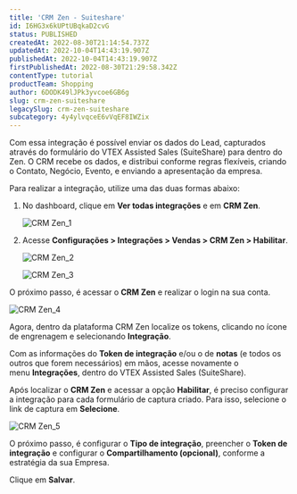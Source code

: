 ```yaml
---
title: 'CRM Zen - Suiteshare'
id: I6HG3x6kUPtUBqkaD2cvG
status: PUBLISHED
createdAt: 2022-08-30T21:14:54.737Z
updatedAt: 2022-10-04T14:43:19.907Z
publishedAt: 2022-10-04T14:43:19.907Z
firstPublishedAt: 2022-08-30T21:29:58.342Z
contentType: tutorial
productTeam: Shopping
author: 6DODK49lJPk3yvcoe6GB6g
slug: crm-zen-suiteshare
legacySlug: crm-zen-suiteshare
subcategory: 4y4ylvqceE6vVqEF8IWZix
---
```


Com essa integração é possível enviar os dados do Lead, capturados através do formulário do VTEX Assisted Sales (SuiteShare) para dentro do Zen. O CRM recebe os dados, e distribui conforme regras flexíveis, criando o Contato, Negócio, Evento, e enviando a apresentação da empresa.

Para realizar a integração, utilize uma das duas formas abaixo:

1. No dashboard, clique em **Ver todas integrações** e em **CRM Zen**.

   ![CRM Zen_1](//images.ctfassets.net/alneenqid6w5/6E4NMmioOrA8OupyVt9t8R/997fa4ac57496b21bbad96c2476b4b84/CRM_Zen_1.png)

2. Acesse **Configurações > Integrações > Vendas > CRM Zen > Habilitar**.

   ![CRM Zen_2](//images.ctfassets.net/alneenqid6w5/5Q1v1x7pR9DaaavNtDLIkh/017737adacef1737787ce533f3898f20/CRM_Zen_2.png)

   ![CRM Zen_3](//images.ctfassets.net/alneenqid6w5/5r5pR9IWVJ38GAoO7q7YeR/d03a734f6b33423349984d6b762995a7/CRM_Zen_3.png)

O próximo passo, é acessar o **CRM Zen** e realizar o login na sua conta.

![CRM Zen_4](//images.ctfassets.net/alneenqid6w5/zyC2JfLz9tZQfbqbkosuy/13fd076b9182d8236f5a314e4ec617dd/CRM_Zen_4.png)

Agora, dentro da plataforma CRM Zen localize os tokens, clicando no ícone de engrenagem e selecionando **Integração**.

Com as informações do **Token de integração** e/ou o de **notas** (e todos os outros que forem necessários) em mãos, acesse novamente o menu **Integrações**, dentro do VTEX Assisted Sales (SuiteShare).

Após localizar o **CRM Zen** e acessar a opção **Habilitar**, é preciso configurar a integração para cada formulário de captura criado. Para isso, selecione o link de captura em **Selecione**.

![CRM Zen_5](//images.ctfassets.net/alneenqid6w5/4XA4qcTFMx1SzII6oqyTB7/2638f1e3b4e8903dd0fabe6bd0f3e932/CRM_Zen_5.png)

O próximo passo, é configurar o **Tipo de integração**, preencher o **Token de integração** e configurar o **Compartilhamento (opcional)**, conforme a estratégia da sua Empresa.

Clique em **Salvar**.
